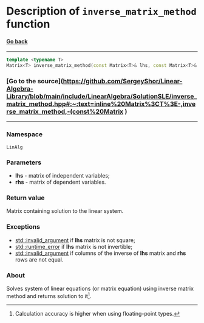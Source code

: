 # Description of `inverse_matrix_method` function
#### [Go back](https://github.com/SergeyShor/Linear-Algebra-Library/blob/main/docs/markdown/Functions.md)
---
```cpp
template <typename T>
Matrix<T> inverse_matrix_method(const Matrix<T>& lhs, const Matrix<T>& rhs)
```
### [Go to the source](https://github.com/SergeyShor/Linear-Algebra-Library/blob/main/include/LinearAlgebra/SolutionSLE/inverse_matrix_method.hpp#:~:text=inline%20Matrix%3CT%3E-,inverse_matrix_method,-(const%20Matrix )
---
### Namespace 
`LinAlg`
### **Parameters**
- **lhs** - matrix of independent variables;
- **rhs** - matrix of dependent variables.
### **Return value**
Matrix containing solution to the linear system.
### **Exceptions**
- [std::invalid_argument](https://en.cppreference.com/w/cpp/error/invalid_argument) if **lhs** matrix is not square;
- [std::runtime_error](https://en.cppreference.com/w/cpp/error/runtime_error) if **lhs** matrix is not invertible;
- [std::invalid_argument](https://en.cppreference.com/w/cpp/error/invalid_argument) if columns of the inverse of **lhs** matrix and **rhs** rows are not equal.

### **About**
Solves system of linear equations (or matrix equation) using inverse matrix method and returns solution to it[^1].

[^1]: Calculation accuracy is higher when using floating-point types.